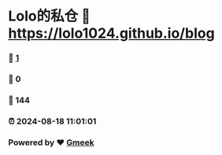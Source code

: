 # Lolo的私仓 :link: https://lolo1024.github.io/blog 
### :page_facing_up: [1](https://lolo1024.github.io/blog/tag.html) 
### :speech_balloon: 0 
### :hibiscus: 144 
### :alarm_clock: 2024-08-18 11:01:01 
### Powered by :heart: [Gmeek](https://github.com/Meekdai/Gmeek)
